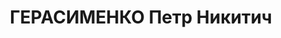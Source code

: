 ---
title: ГЕРАСИМЕНКО Петр Никитич
description: 'род. 1896, с. Калашниково, Алексеевский р-н, Куйбышевская обл., русский,
  прож: г. Березники, Пермская обл.. Арест. 06.08.1937. Приговор: 20.01.1938 - ВМН.
  Реабилитация - Прокуратура Пермской области'
---